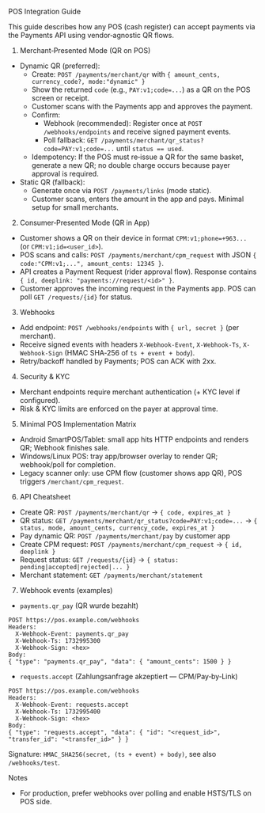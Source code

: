 POS Integration Guide

This guide describes how any POS (cash register) can accept payments via the Payments API using vendor‑agnostic QR flows.

1) Merchant‑Presented Mode (QR on POS)
- Dynamic QR (preferred):
  - Create: `POST /payments/merchant/qr` with `{ amount_cents, currency_code?, mode:"dynamic" }`
  - Show the returned `code` (e.g., `PAY:v1;code=...`) as a QR on the POS screen or receipt.
  - Customer scans with the Payments app and approves the payment.
  - Confirm:
    - Webhook (recommended): Register once at `POST /webhooks/endpoints` and receive signed payment events.
    - Poll fallback: `GET /payments/merchant/qr_status?code=PAY:v1;code=...` until `status == used`.
  - Idempotency: If the POS must re‑issue a QR for the same basket, generate a new QR; no double charge occurs because payer approval is required.
- Static QR (fallback):
  - Generate once via `POST /payments/links` (mode static).
  - Customer scans, enters the amount in the app and pays. Minimal setup for small merchants.

2) Consumer‑Presented Mode (QR in App)
- Customer shows a QR on their device in format `CPM:v1;phone=+963...` (or `CPM:v1;id=<user_id>`).
- POS scans and calls: `POST /payments/merchant/cpm_request` with JSON `{ code:"CPM:v1;...", amount_cents: 12345 }`.
- API creates a Payment Request (rider approval flow). Response contains `{ id, deeplink: "payments://request/<id>" }`.
- Customer approves the incoming request in the Payments app. POS can poll `GET /requests/{id}` for status.

3) Webhooks
- Add endpoint: `POST /webhooks/endpoints` with `{ url, secret }` (per merchant).
- Receive signed events with headers `X-Webhook-Event`, `X-Webhook-Ts`, `X-Webhook-Sign` (HMAC SHA‑256 of `ts + event + body`).
- Retry/backoff handled by Payments; POS can ACK with 2xx.

4) Security & KYC
- Merchant endpoints require merchant authentication (+ KYC level if configured).
- Risk & KYC limits are enforced on the payer at approval time.

5) Minimal POS Implementation Matrix
- Android SmartPOS/Tablet: small app hits HTTP endpoints and renders QR; Webhook finishes sale.
- Windows/Linux POS: tray app/browser overlay to render QR; webhook/poll for completion.
- Legacy scanner only: use CPM flow (customer shows app QR), POS triggers `/merchant/cpm_request`.

6) API Cheatsheet
- Create QR: `POST /payments/merchant/qr` → `{ code, expires_at }`
- QR status: `GET /payments/merchant/qr_status?code=PAY:v1;code=...` → `{ status, mode, amount_cents, currency_code, expires_at }`
- Pay dynamic QR: `POST /payments/merchant/pay` by customer app
- Create CPM request: `POST /payments/merchant/cpm_request` → `{ id, deeplink }`
- Request status: `GET /requests/{id}` → `{ status: pending|accepted|rejected|... }`
- Merchant statement: `GET /payments/merchant/statement`

7) Webhook events (examples)
- `payments.qr_pay` (QR wurde bezahlt)
```
POST https://pos.example.com/webhooks
Headers:
  X-Webhook-Event: payments.qr_pay
  X-Webhook-Ts: 1732995300
  X-Webhook-Sign: <hex>
Body:
{ "type": "payments.qr_pay", "data": { "amount_cents": 1500 } }
```

- `requests.accept` (Zahlungsanfrage akzeptiert — CPM/Pay‑by‑Link)
```
POST https://pos.example.com/webhooks
Headers:
  X-Webhook-Event: requests.accept
  X-Webhook-Ts: 1732995400
  X-Webhook-Sign: <hex>
Body:
{ "type": "requests.accept", "data": { "id": "<request_id>", "transfer_id": "<transfer_id>" } }
```

Signature: `HMAC_SHA256(secret, (ts + event) + body)`, see also `/webhooks/test`.

Notes
- For production, prefer webhooks over polling and enable HSTS/TLS on POS side.
